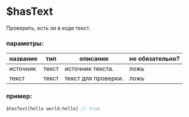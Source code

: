 # $hasText
Проверить, есть ли в коде текст.

### параметры:
| название        | тип        | описание                          |не обязательно? |
| ----------- | ----------- | ------------------------------------ | -------- |
| источник      | текст      | источник текста.                     | ложь    |
| текст        | текст      | текст для проверки.                   | ложь    |

### пример:
```js
$hasText[hello world;hello] // true
```
